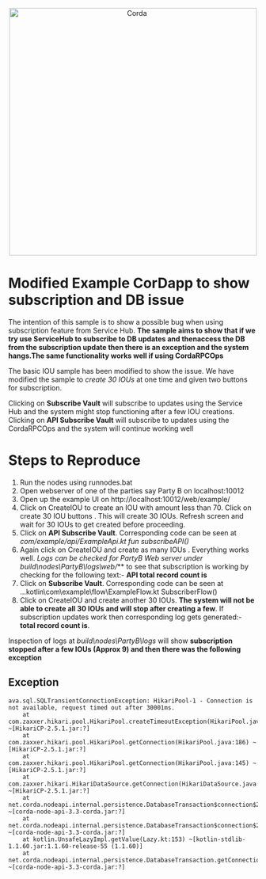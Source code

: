 <p align="center">
  <img src="https://www.corda.net/wp-content/uploads/2016/11/fg005_corda_b.png" alt="Corda" width="500">
</p>

# Modified Example CorDapp to show subscription and DB issue

The intention of this sample is to show a possible bug when using subscription feature from Service Hub. **The sample aims to show that if we try use ServiceHub to subscribe to DB updates and thenaccess the DB from the subscription update then there is an exception and the system hangs.The same functionality works well if using CordaRPCOps**

The basic IOU sample has been modified to show the issue. We have modified the sample to _create 30 IOUs_ at one time and given two buttons for subscription.

Clicking on **Subscribe Vault** will subscribe to updates using the Service Hub and the system might stop functioning after a few IOU creations.
Clicking on **API Subscribe Vault** will subscribe to updates using the CordaRPCOps and the system will continue working well

# Steps to Reproduce
1. Run the nodes using runnodes.bat
2. Open webserver of one of the parties say Party B on localhost:10012
3. Open up the example UI on http://localhost:10012/web/example/
4. Click on CreateIOU to create an IOU with amount less than 70. Click on create 30 IOU buttons . This will create 30 IOUs. Refresh screen and wait for 30 IOUs to get created before proceeding.
5. Click on **API Subscribe Vault**. Corresponding code can be seen at *com/example/api/ExampleApi.kt fun subscribeAPI()*
6. Again click on CreateIOU and create as many IOUs . Everything works well. _Logs can be checked for PartyB Web server under build\nodes\PartyB\logs\web/_**  to see that subscription is working by checking for the following text:-  **API total record count is**
7. Click on **Subscribe Vault**. Corresponding code can be seen at ...kotlin\com\example\flow\ExampleFlow.kt SubscriberFlow()
8. Click on CreateIOU and create another 30 IOUs. **The system will not be able to create all 30 IOUs and will stop after creating a few**. If subscription updates work then corresponding log gets generated:-  **total record count is**. 

Inspection of logs at _build\nodes\PartyB\logs_ will show **subscription stopped after a few IOUs (Approx 9) and then there was the following exception**

## Exception
```
ava.sql.SQLTransientConnectionException: HikariPool-1 - Connection is not available, request timed out after 30001ms.
	at com.zaxxer.hikari.pool.HikariPool.createTimeoutException(HikariPool.java:548) ~[HikariCP-2.5.1.jar:?]
	at com.zaxxer.hikari.pool.HikariPool.getConnection(HikariPool.java:186) ~[HikariCP-2.5.1.jar:?]
	at com.zaxxer.hikari.pool.HikariPool.getConnection(HikariPool.java:145) ~[HikariCP-2.5.1.jar:?]
	at com.zaxxer.hikari.HikariDataSource.getConnection(HikariDataSource.java:83) ~[HikariCP-2.5.1.jar:?]
	at net.corda.nodeapi.internal.persistence.DatabaseTransaction$connection$2.invoke(DatabaseTransaction.kt:24) ~[corda-node-api-3.3-corda.jar:?]
	at net.corda.nodeapi.internal.persistence.DatabaseTransaction$connection$2.invoke(DatabaseTransaction.kt:16) ~[corda-node-api-3.3-corda.jar:?]
	at kotlin.UnsafeLazyImpl.getValue(Lazy.kt:153) ~[kotlin-stdlib-1.1.60.jar:1.1.60-release-55 (1.1.60)]
	at net.corda.nodeapi.internal.persistence.DatabaseTransaction.getConnection(DatabaseTransaction.kt) ~[corda-node-api-3.3-corda.jar:?]
```

